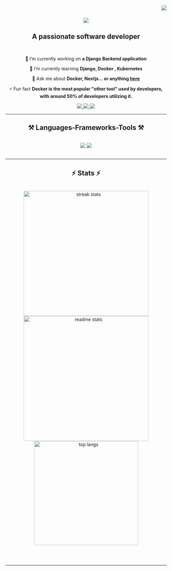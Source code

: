 <!--
**firas-ben-said/firas-ben-said** is a ✨ _special_ ✨ repository because its `README.md` (this file) appears on your GitHub profile.

Here are some ideas to get you started:

- 🔭 I’m currently working on ...
- 🌱 I’m currently learning ...
- 👯 I’m looking to collaborate on ...
- 🤔 I’m looking for help with ...
- 💬 Ask me about ...
- 📫 How to reach me: ...
- 😄 Pronouns: ...
- ⚡ Fun fact: ...
-->
<img align="right" src="https://visitor-badge.laobi.icu/badge?page_id=firas-ben-said.firas-ben-said" />

<h1 align="center">
    <img src="https://readme-typing-svg.herokuapp.com/?font=Righteous&size=35&center=true&vCenter=true&width=500&height=70&duration=4000&lines=Hi+There!+👋;+I'm+Firas+Ben+Said!;" />
</h1>

<h2 align="center">A passionate software developer </h2>

<br/>

<div align="center">
 
 🔭 I’m currently working on **a Django Backend application**
 
 🌱 I’m currently learning **Django, Docker , Kubernetes**

💬 Ask me about **Docker, Nextjs... or anything [here](https://github.com/firas-ben-said/firas-ben-said/issues)**

⚡ Fun fact **Docker is the most popular "other tool" used by developers, with around 50% of developers utilizing it.**

 </div>
 
<div align="center"> 
  <a href="mailto: emailoffirasbensaid@gmail.com">
    <img src="https://img.shields.io/badge/Gmail-333333?style=for-the-badge&logo=gmail&logoColor=red" />
  </a>
  <a href="https://www.linkedin.com/in/bensaid31" target="_blank">
    <img src="https://img.shields.io/badge/LinkedIn-0077B5?style=for-the-badge&logo=linkedin&logoColor=white" target="_blank" />
  </a>
  <a href="https://firasbensaid.netlify.app" target="_blank">
     <img src="https://img.shields.io/badge/Portfolio-FF5722?style=for-the-badge&logo=todoist&logoColor=white" target="_blank" /> <!-- sqlite, safari, google-chrome are other good icon options -->
  </a>
</div>

 <hr/>
 
<h2 align="center">⚒️ Languages-Frameworks-Tools ⚒️</h2>
<br/>
<div align="center">
    <img src="https://skillicons.dev/icons?i=linux,tailwind,git,django,fastapi,react,css" />
    <img src="https://skillicons.dev/icons?i=nodejs,python,javascript,typescript,express,mongodb,java,nextjs,postgres,docker,kubernetes" /><br>
</div>

<br/>
<hr/>

<h2 align="center">⚡ Stats ⚡</h2>
<br>
<div align=center>
  <img width=390 src="https://streak-stats.demolab.com/?user=firas-ben-said&currStreakNum=2FD3EB&fire=pink&sideLabels=2FD3EB&date_format=M j[, Y]&theme=react&border_radius=10" alt="streak stats"/>
  <img width=390 src="https://github-readme-stats.vercel.app/api?username=firas-ben-said&count_private=true&show_icons=true&theme=react&rank_icon=github&border_radius=10" alt="readme stats" />
  <br/>
  <img width=325 align="center" src="https://github-readme-stats.vercel.app/api/top-langs/?username=firas-ben-said&hide=HTML&langs_count=8&layout=compact&theme=react&border_radius=10&size_weight=0.5&count_weight=0.5&exclude_repo=github-readme-stats" alt="top langs" />
</div>

<br/><br/>

<hr/>

